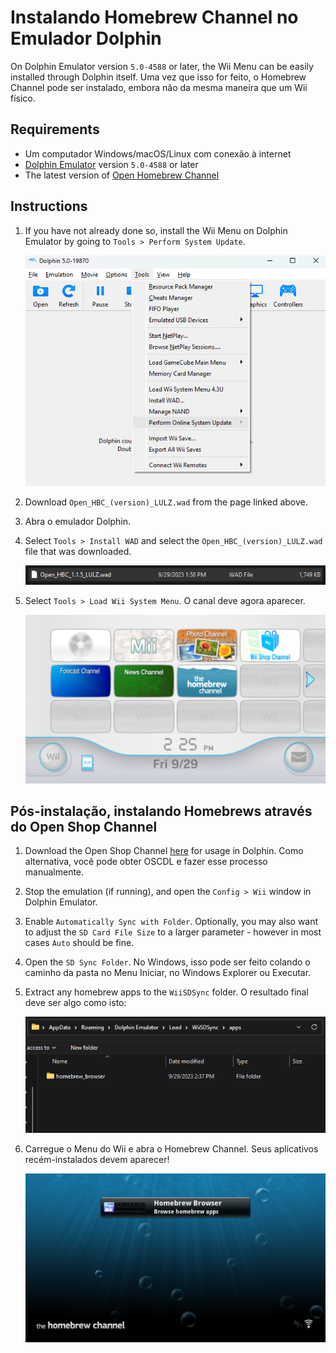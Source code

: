 # Instalando Homebrew Channel no Emulador Dolphin

On Dolphin Emulator version `5.0-4588` or later, the Wii Menu can be easily installed through Dolphin itself. Uma vez que isso for feito, o Homebrew Channel pode ser instalado, embora não da mesma maneira que um Wii físico.

## Requirements

- Um computador Windows/macOS/Linux com conexão à internet
- [Dolphin Emulator](https://dolphin-emu.org/download/) version `5.0-4588` or later
- The latest version of [Open Homebrew Channel](https://github.com/Wii-Mini-Hacking/hbc/releases)

## Instructions

1. If you have not already done so, install the Wii Menu on Dolphin Emulator by going to `Tools > Perform System Update`.

   ![](/images/homebrew-dolphin/system-update.png)

2. Download `Open_HBC_(version)_LULZ.wad` from the page linked above.

3. Abra o emulador Dolphin.

4. Select `Tools > Install WAD` and select the `Open_HBC_(version)_LULZ.wad` file that was downloaded.

   ![](/images/homebrew-dolphin/ohbc-file.png)

5. Select `Tools > Load Wii System Menu`. O canal deve agora aparecer.

   ![](/images/homebrew-dolphin/hbc-installed.png)

## Pós-instalação, instalando Homebrews através do Open Shop Channel

1. Download the Open Shop Channel [here](https://oscwii.org/library/app/homebrew_browser) for usage in Dolphin. Como alternativa, você pode obter OSCDL e fazer esse processo manualmente.

2. Stop the emulation (if running), and open the `Config > Wii` window in Dolphin Emulator.

3. Enable `Automatically Sync with Folder`. Optionally, you may also want to adjust the `SD Card File Size` to a larger parameter - however in most cases `Auto` should be fine.

4. Open the `SD Sync Folder`. No Windows, isso pode ser feito colando o caminho da pasta no Menu Iniciar, no Windows Explorer ou Executar.

5. Extract any homebrew apps to the `WiiSDSync` folder. O resultado final deve ser algo como isto:

   ![](/images/homebrew-dolphin/apps-folder.png)

6. Carregue o Menu do Wii e abra o Homebrew Channel. Seus aplicativos recém-instalados devem aparecer!

   ![](/images/homebrew-dolphin/hbc-apps.png)
